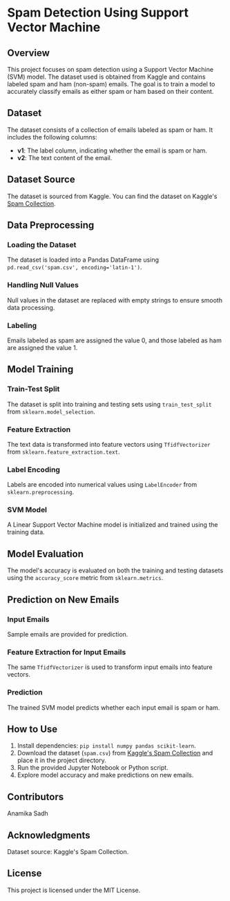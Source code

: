 # Spam Detection Using Support Vector Machine

## Overview
This project focuses on spam detection using a Support Vector Machine (SVM) model. The dataset used is obtained from Kaggle and contains labeled spam and ham (non-spam) emails. The goal is to train a model to accurately classify emails as either spam or ham based on their content.

## Dataset
The dataset consists of a collection of emails labeled as spam or ham. It includes the following columns:

- **v1**: The label column, indicating whether the email is spam or ham.
- **v2**: The text content of the email.

## Dataset Source
The dataset is sourced from Kaggle. You can find the dataset on Kaggle's [Spam Collection](https://www.kaggle.com/uciml/sms-spam-collection-dataset).

## Data Preprocessing
### Loading the Dataset
The dataset is loaded into a Pandas DataFrame using `pd.read_csv('spam.csv', encoding='latin-1')`.

### Handling Null Values
Null values in the dataset are replaced with empty strings to ensure smooth data processing.

### Labeling
Emails labeled as spam are assigned the value 0, and those labeled as ham are assigned the value 1.

## Model Training
### Train-Test Split
The dataset is split into training and testing sets using `train_test_split` from `sklearn.model_selection`.

### Feature Extraction
The text data is transformed into feature vectors using `TfidfVectorizer` from `sklearn.feature_extraction.text`.

### Label Encoding
Labels are encoded into numerical values using `LabelEncoder` from `sklearn.preprocessing`.

### SVM Model
A Linear Support Vector Machine model is initialized and trained using the training data.

## Model Evaluation
The model's accuracy is evaluated on both the training and testing datasets using the `accuracy_score` metric from `sklearn.metrics`.

## Prediction on New Emails
### Input Emails
Sample emails are provided for prediction.

### Feature Extraction for Input Emails
The same `TfidfVectorizer` is used to transform input emails into feature vectors.

### Prediction
The trained SVM model predicts whether each input email is spam or ham.

## How to Use
1. Install dependencies: `pip install numpy pandas scikit-learn`.
2. Download the dataset (`spam.csv`) from [Kaggle's Spam Collection](https://www.kaggle.com/uciml/sms-spam-collection-dataset) and place it in the project directory.
3. Run the provided Jupyter Notebook or Python script.
4. Explore model accuracy and make predictions on new emails.

## Contributors
Anamika Sadh

## Acknowledgments
Dataset source: Kaggle's Spam Collection.

## License
This project is licensed under the MIT License.
